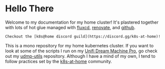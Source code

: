 # Hello There

Welcome to my documentation for my home cluster!
It's plastered together with lots of hot glue managed with [fluxcd](https://fluxcd.io), [renovate](https://renovatebot.com), and [github](https://github.com).

    Checkout the [k8s@home discord guild](https://discord.gg/k8s-at-home)!

This is a mono repository for my home kubernetes cluster. If you want to look at some of the scripts I run on my [Unifi Dream Machine Pro](https://store.ui.com/collections/unifi-network-unifi-os-consoles/products/udm-pro), go check out my [udmp-utils](https://github.com/Kashalls/udmp-utils) repository. Although I have a mind of my own, I tend to follow practices set by the [k8s-at-home](https://github.com/topics/k8s-at-home) community.
